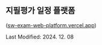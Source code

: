 ## 지필평가 일정 플랫폼
([sw-exam-web-platform.vercel.app](https://sw-exam-web-platform.vercel.app/))

Last Modified: 2024. 12. 08
